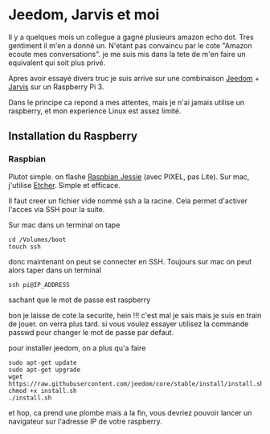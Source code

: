 # Jeedom, Jarvis et moi

Il y a quelques mois un collegue a gagné plusieurs amazon echo dot. Tres gentiment il m'en a donné un. 
N'etant pas convaincu par le cote "Amazon ecoute mes conversations". je me suis mis dans la tete de m'en faire
un equivalent qui soit plus privé.

Apres avoir essayé divers truc je suis arrive sur une combinaison [Jeedom](www.jeedom.com) + [Jarvis](http://domotiquefacile.fr/jarvis/) sur un Raspberry Pi 3.

Dans le principe ca repond a mes attentes, mais je n'ai jamais utilise un raspberry, et mon experience Linux est assez limité.

## Installation du Raspberry

### Raspbian
Plutot simple. on flashe [Raspbian Jessie](https://www.raspberrypi.org/downloads/raspbian/) (avec PIXEL, pas Lite). Sur mac, j'utilise [Etcher](https://etcher.io/). Simple et efficace.

Il faut creer un fichier vide nommé ssh a la racine. Cela permet d'activer l'acces via SSH pour la suite. 

Sur mac dans un terminal on tape
```
cd /Volumes/boot
touch ssh
```
donc maintenant on peut se connecter en SSH. Toujours sur mac on peut alors taper dans un terminal
```
ssh pi@IP_ADDRESS
```
sachant que le mot de passe est raspberry

bon je laisse de cote la securite, hein !!! c'est mal je sais mais je suis en train de jouer. on verra plus tard. si vous voulez essayer utilisez la commande passwd pour changer le mot de passe par defaut.

pour installer jeedom, on a plus qu'a faire
```
sudo apt-get update
sudo apt-get upgrade
wget https://raw.githubusercontent.com/jeedom/core/stable/install/install.sh
chmod +x install.sh
./install.sh
```
et hop, ca prend une plombe mais a la fin, vous devriez pouvoir lancer un navigateur sur l'adresse IP de votre raspberry.
